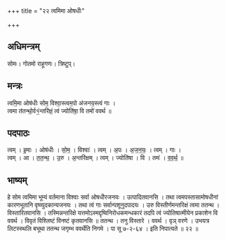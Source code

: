 +++
title = "२२ त्वमिमा ओषधीः"

+++
## अधिमन्त्रम्
सोमः। गोतमो राहूगणः। त्रिष्टुप्।

## मन्त्रः
त्वमि॒मा ओष॑धीः सोम॒ विश्वा॒स्त्वम॒पो अ॑जनय॒स्त्वं गाः ।  
त्वमा त॑तन्थो॒र्व१॒॑न्तरि॑क्षं॒ त्वं ज्योति॑षा॒ वि तमो॑ ववर्थ ॥

## पदपाठः
त्वम् । इ॒माः । ओष॑धीः । सो॒म॒ । विश्वाः॑ । त्वम् । अ॒पः । अ॒ज॒न॒यः॒ । त्वम् । गाः ।  
त्वम् । आ । त॒त॒न्थ॒ । उ॒रु । अ॒न्तरि॑क्षम् । त्वम् । ज्योति॑षा । वि । तमः॑ । व॒व॒र्थ॒ ॥

## भाष्यम्
हे सोम त्वमिमा भूम्यं वर्तमाना विश्वाः सर्वा ओषधीरजनयः । उत्पादितवानसि । तथा त्वमपस्तासामोषधीनां कारणभूतानि वृष्व्युदकान्यजनयः । तथा त्वं गाः सर्वान्पशूनुदपादयः । उरु विस्तीर्णमन्तरिक्षं त्वमा ततन्थ । विस्तारितवानसि । तस्मिन्नन्तरिक्षे यत्तमोऽस्मद्दृष्विनिरोधकमन्धकारं तदपि त्वं ज्योतिषात्मीयेन प्रकाशेन वि ववर्थ । विवृतं विश्लिष्टं विनष्टं कृतवानसि ॥ ततन्थ । तनु विस्तारे । ववर्थ । वृञ् वरणे । उभयत्र लिटस्स्थलि बभूथा ततन्थ जगृम्भ ववर्थेति निगमे । पा सू ७-२-६४ । इति निपात्यते ॥ २२ ॥